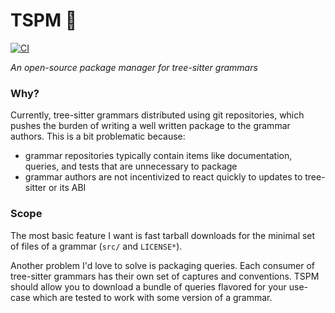 # TSPM 🌲

[![CI](https://github.com/the-mikedavis/tspm/actions/workflows/ci.yml/badge.svg)](https://github.com/the-mikedavis/tspm/actions/workflows/ci.yml)

_An open-source package manager for tree-sitter grammars_

### Why?

Currently, tree-sitter grammars distributed using git repositories, which
pushes the burden of writing a well written package to the grammar authors.
This is a bit problematic because:

- grammar repositories typically contain items like documentation, queries,
  and tests that are unnecessary to package
- grammar authors are not incentivized to react quickly to updates to
  tree-sitter or its ABI

### Scope

The most basic feature I want is fast tarball downloads for the minimal set
of files of a grammar (`src/` and `LICENSE*`).

Another problem I'd love to solve is packaging queries. Each consumer of
tree-sitter grammars has their own set of captures and conventions. TSPM
should allow you to download a bundle of queries flavored for your use-case
which are tested to work with some version of a grammar.

